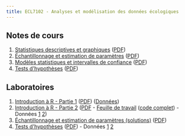 ```yaml
---
title: ECL7102 - Analyses et modélisation des données écologiques
---
```



## Notes de cours

1. [Statistiques descriptives et graphiques](notes_cours/1-Statistiques_descriptives.html) ([PDF](notes_cours/1-Statistiques_descriptives.pdf))
2. [Échantillonnage et estimation de paramètres](notes_cours/2-Echantillonnage_estimation.html) ([PDF](notes_cours/2-Echantillonnage_estimation.pdf))
3. [Modèles statistiques et intervalles de confiance](notes_cours/3-Modeles_statistiques.html) ([PDF](notes_cours/3-Modeles_statistiques.pdf))
4. [Tests d'hypothèses](notes_cours/4-Tests_hypothese.html) ([PDF](notes_cours/4-Tests_hypothese.pdf))


## Laboratoires

1. [Introduction à R - Partie 1](labos/1-IntroR_partie1.html) ([PDF](labos/1-IntroR_partie1.pdf)) ([Données](labos/cours1_kejimkujik.csv))
2. [Introduction à R - Partie 2](labos/2-IntroR_partie2.html) ([PDF](labos/2-IntroR_partie2.pdf) - [Feuille de travail](labos/2-feuille_de_travail.R) ([code complet](labos/2-feuille_de_travail_complete.R)) - Données [1](labos/cours1_kejimkujik.csv) [2](labos/codes_especes.csv))
3. [Échantillonnage et estimation de paramètres (solutions)](labos/3R-Echantillonnage_estimation.html) ([PDF](labos/3R-Echantillonnage_estimation.pdf))
4. [Tests d'hypothèses](labos/4-Tests_moyenne.html) ([PDF](labos/4-Tests_moyenne.pdf)) - Données [1](labos/gardens.csv) [2](labos/nconc.csv)
